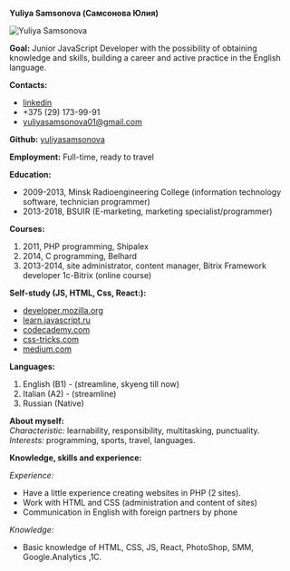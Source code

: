 **Yuliya Samsonova (Самсонова Юлия)**

![Yuliya Samsonova](https://avatars0.githubusercontent.com/u/45667526?s=200&u=e29f5676600a124182249df1d57f0e6aff788ad6&v=4)

**Goal:** Junior JavaScript Developer with the possibility of obtaining knowledge and skills, building a career and active practice in the English language.  

**Contacts:**
* [linkedin](https://www.linkedin.com/in/yuliya-samsonova-a49789176/)
* +375 (29) 173-99-91
* yuliyasamsonova01@gmail.com

**Github:** [yuliyasamsonova](https://github.com/yuliyasamsonova) 
 
**Employment:** Full-time, ready to travel
  
**Education:** 
* 2009-2013, Minsk Radioengineering College (information technology software, technician programmer)
* 2013-2018, BSUIR (E-marketing, marketing specialist/programmer)

**Courses:** 
1. 2011, PHP programming, Shipalex
2. 2014, С programming, Belhard
3. 2013-2014, site administrator, content manager, Bitrix Framework developer 1c-Bitrix (online course)

**Self-study (JS, HTML, Css, React:):**
* [developer.mozilla.org](https://developer.mozilla.org/ru/)
* [learn.javascript.ru](https://learn.javascript.ru/)
* [codecademy.com](https://www.codecademy.com/users/YuliyaSamsonova/achievements)
* [css-tricks.com](https://css-tricks.com/snippets/css/)
* [medium.com](https://medium.com/)

**Languages:**
1. English (B1) - (streamline, skyeng till now)
2. Italian (A2) - (streamline)
3. Russian (Native)  

**About myself:**  
_Characteristic:_ learnability, responsibility, multitasking, punctuality. 
_Interests:_ programming, sports, travel, languages.  

**Knowledge, skills and experience:** 

_Experience:_ 
* Have a little experience creating websites in PHP (2 sites). 
* Work with HTML and СSS (administration and content of sites) 
* Communication in English with foreign partners by phone
 
_Knowledge:_ 
* Basic knowledge of HTML, СSS, JS, React, PhotoShop, SMM, Google.Analytics ,1C.
